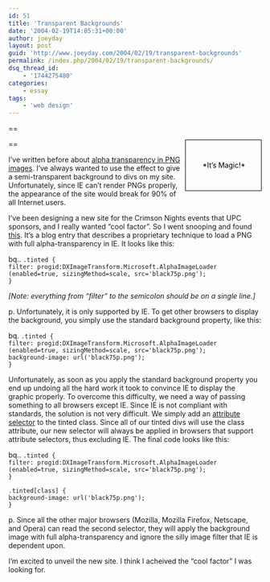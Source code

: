 ```yaml
---
id: 51
title: 'Transparent Backgrounds'
date: '2004-02-19T14:05:31+00:00'
author: joeyday
layout: post
guid: 'http://www.joeyday.com/2004/02/19/transparent-backgrounds'
permalink: /index.php/2004/02/19/transparent-backgrounds/
dsq_thread_id:
    - '1744275480'
categories:
    - essay
tags:
    - 'web design'
---
```


==

<div style="position: relative; float: right; margin-left: 10px; width: 150px; height: 100px; border: 1px black solid; background: url('/images/flowers.jpg');"><div class="tintedwhite" style="position: absolute; top: 20px; left: 20px; width: 110px; height: 20px; padding: 20px 0px; text-align: center; border: 1px white solid; color: black;">*It’s Magic!*</div></div>==

I’ve written before about [alpha transparency in PNG images](/archives/individual/000475.php). I’ve always wanted to use the effect to give a semi-transparent background to divs on my site. Unfortunately, since IE can’t render PNGs properly, the appearance of the site would break for 90% of all Internet users.

I’ve been designing a new site for the Crimson Nights events that UPC sponsors, and I really wanted “cool factor”. So I went snooping and found [this](http://www.daltonlp.com/daltonlp.cgi?item_type=1&item_id=217). It’s a blog entry that describes a proprietary technique to load a PNG with full alpha-transparency in IE. It looks like this:

bq.. `.tinted {`  
`filter: progid:DXImageTransform.Microsoft.AlphaImageLoader (enabled=true, sizingMethod=scale, src='black75p.png');`  
`}`

*\[Note: everything from “filter” to the semicolon should be on a single line.\]*

p. Unfortunately, it is only supported by IE. To get other browsers to display the background, you simply use the standard background property, like this:

bq. `.tinted {`  
`filter: progid:DXImageTransform.Microsoft.AlphaImageLoader (enabled=true, sizingMethod=scale, src='black75p.png');`  
`background-image: url('black75p.png');`  
`}`

Unfortunately, as soon as you apply the standard background property you end up undoing all the hard work it took to convince IE to display the graphic properly. To overcome this difficulty, we need a way of passing something to all browsers except IE. Since IE is not compliant with standards, the solution is not very difficult. We simply add an [attribute selector](http://www.w3.org/TR/REC-CSS2/selector.html#attribute-selectors) to the tinted class. Since all of our tinted divs will use the class attribute, our new selector will always be applied in browsers that support attribute selectors, thus excluding IE. The final code looks like this:

bq.. `.tinted {`  
`filter: progid:DXImageTransform.Microsoft.AlphaImageLoader (enabled=true, sizingMethod=scale, src='black75p.png');`  
`}`

`.tinted[class] {`  
`background-image: url('black75p.png');`  
`}`

p. Since all the other major browsers (Mozilla, Mozilla Firefox, Netscape, and Opera) can read the second selector, they will apply the background image with full alpha-transparency and ignore the silly image filter that IE is dependent upon.

I’m excited to unveil the new site. I think I acheived the “cool factor” I was looking for.